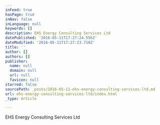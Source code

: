 ```yaml
---
inFeed: true
hasPage: true
inNav: false
inLanguage: null
keywords: []
description: EHS Energy Consulting Services Ltd
datePublished: '2016-05-11T17:27:24.556Z'
dateModified: '2016-05-11T17:27:23.710Z'
title: ''
author: []
authors: []
publisher:
  name: null
  domain: null
  url: null
  favicon: null
starred: false
sourcePath: _posts/2016-05-11-ehs-energy-consulting-services-ltd.md
url: ehs-energy-consulting-services-ltd/index.html
_type: Article

---
```

EHS Energy Consulting Services Ltd